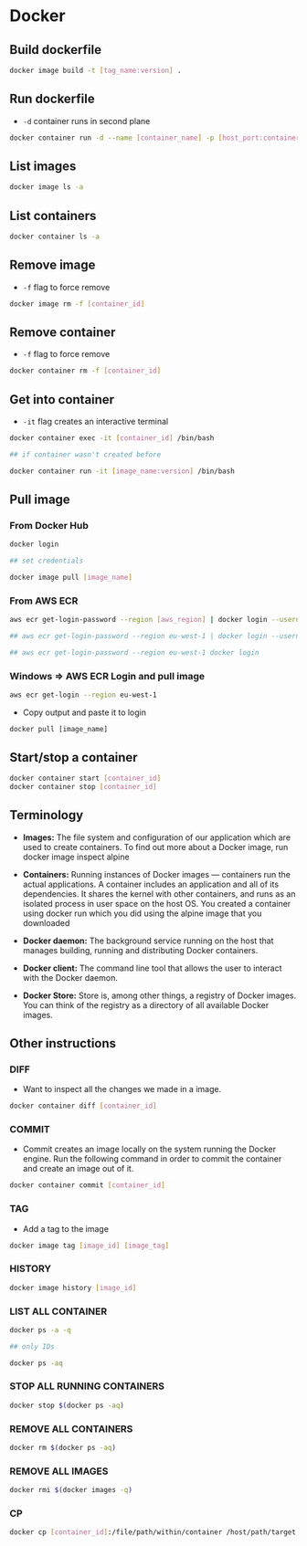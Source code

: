 # Docker

## Build dockerfile

```bash
docker image build -t [tag_name:version] .
```

## Run dockerfile

- `-d` container runs in second plane

```bash
docker container run -d --name [container_name] -p [host_port:container_port] [image_tag_name:version]
```

## List images

```bash
docker image ls -a
```

## List containers

```bash
docker container ls -a
```

## Remove image

- `-f` flag to force remove

```bash
docker image rm -f [container_id]
```

## Remove container

- `-f` flag to force remove

```bash
docker container rm -f [container_id]
```

## Get into container

- `-it` flag creates an interactive terminal

```bash
docker container exec -it [container_id] /bin/bash

## if container wasn't created before

docker container run -it [image_name:version] /bin/bash
```

## Pull image

### From Docker Hub

```bash
docker login

## set credentials

docker image pull [image_name]
```

### From AWS ECR

```bash
aws ecr get-login-password --region [aws_region] | docker login --username [username] --password-stdin [image_name]

## aws ecr get-login-password --region eu-west-1 | docker login --username AWS --password-stdin 952729869933.dkr.ecr.eu-west-1.amazonaws.com/symfony-node

## aws ecr get-login-password --region eu-west-1 docker login 
```

### Windows => AWS ECR Login and pull image

```bash
aws ecr get-login --region eu-west-1
```

* Copy output and paste it to login

```
docker pull [image_name]
```

## Start/stop a container

```bash
docker container start [container_id]
docker container stop [container_id]
```



## Terminology

- **Images:** The file system and configuration of our application which are used to create containers. To find out more about a Docker image, run  docker image inspect alpine

- **Containers:** Running instances of Docker images — containers run the actual applications. A container includes an application and all of its dependencies. It shares the kernel with other containers, and runs as an isolated process in user space on the host OS. You created a container using docker run which you did using the alpine image that you downloaded

- **Docker daemon:** The background service running on the host that manages building, running and distributing Docker containers.

- **Docker client:** The command line tool that allows the user to interact with the Docker daemon.

- **Docker Store:** Store is, among other things, a registry of Docker images. You can think of the registry as a directory of all available Docker images. 



## Other instructions

### DIFF

- Want to inspect all the changes we made in a image.

```bash
docker container diff [container_id]
```

### COMMIT

- Commit creates an image locally on the system running the Docker engine. Run the following command in order to commit the container and create an image out of it.

```bash
docker container commit [container_id]
```
 
### TAG

- Add a tag to the image

```bash
docker image tag [image_id] [image_tag]
```

### HISTORY

```bash
docker image history [image_id]
```

### LIST ALL CONTAINER

```bash
docker ps -a -q

## only IDs

docker ps -aq
```

### STOP ALL RUNNING CONTAINERS

```bash
docker stop $(docker ps -aq)
```

### REMOVE ALL CONTAINERS

```bash
docker rm $(docker ps -aq)
```

### REMOVE ALL IMAGES

```bash
docker rmi $(docker images -q)
```

### CP

```bash
docker cp [container_id]:/file/path/within/container /host/path/target
```

